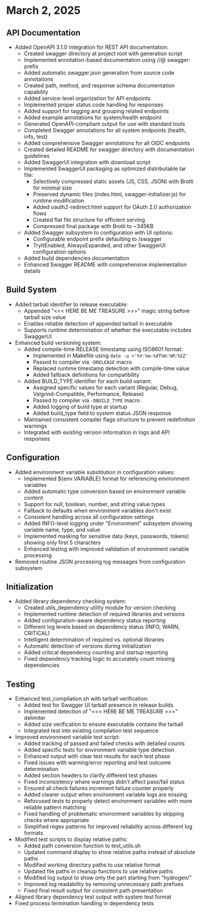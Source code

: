 # March 2, 2025

## API Documentation

- Added OpenAPI 3.1.0 integration for REST API documentation:
  - Created swagger directory at project root with generation script
  - Implemented annotation-based documentation using //@ swagger: prefix
  - Added automatic swagger.json generation from source code annotations
  - Created path, method, and response schema documentation capability
  - Added service-level organization for API endpoints
  - Implemented proper status code handling for responses
  - Added support for tagging and grouping related endpoints
  - Added example annotations for system/health endpoint
  - Generated OpenAPI-compliant output for use with standard tools
  - Completed Swagger annotations for all system endpoints (health, info, test)
  - Added comprehensive Swagger annotations for all OIDC endpoints
  - Created detailed README for swagger directory with documentation guidelines
  - Added SwaggerUI integration with download script
  - Implemented SwaggerUI packaging as optimized distributable tar file:
    - Selectively compressed static assets (JS, CSS, JSON) with Brotli for minimal size
    - Preserved dynamic files (index.html, swagger-initializer.js) for runtime modification
    - Added oauth2-redirect.html support for OAuth 2.0 authorization flows
    - Created flat file structure for efficient serving
    - Compressed final package with Brotli to ~345KB
  - Added Swagger subsystem to configuration with UI options:
    - Configurable endpoint prefix defaulting to /swagger
    - TryItEnabled, AlwaysExpanded, and other SwaggerUI configuration options
  - Added build dependencies documentation
  - Enhanced Swagger README with comprehensive implementation details

## Build System

- Added tarball identifier to release executable:
  - Appended "<<< HERE BE ME TREASURE >>>" magic string before tarball size value
  - Enables reliable detection of appended tarball in executable
  - Supports runtime determination of whether the executable includes SwaggerUI
- Enhanced build versioning system:
  - Added compile-time RELEASE timestamp using ISO8601 format:
    - Implemented in Makefile using `date -u +'%Y-%m-%dT%H:%M:%SZ'`
    - Passed to compiler via `-DRELEASE` macro
    - Replaced runtime timestamp detection with compile-time value
    - Added fallback definitions for compatibility
  - Added BUILD_TYPE identifier for each build variant:
    - Assigned specific values for each variant (Regular, Debug, Valgrind-Compatible, Performance, Release)
    - Passed to compiler via `-DBUILD_TYPE` macro
    - Added logging of build type at startup
    - Added build_type field to system status JSON response
  - Maintained consistent compiler flags structure to prevent redefinition warnings
  - Integrated with existing version information in logs and API responses

## Configuration

- Added environment variable substitution in configuration values:
  - Implemented ${env.VARIABLE} format for referencing environment variables
  - Added automatic type conversion based on environment variable content
  - Support for null, boolean, number, and string value types
  - Fallback to defaults when environment variables don't exist
  - Consistent handling across all configuration settings
  - Added INFO-level logging under "Environment" subsystem showing variable name, type, and value
  - Implemented masking for sensitive data (keys, passwords, tokens) showing only first 5 characters
  - Enhanced testing with improved validation of environment variable processing
- Removed routine JSON processing log messages from configuration subsystem

## Initialization

- Added library dependency checking system:
  - Created utils_dependency utility module for version checking
  - Implemented runtime detection of required libraries and versions
  - Added configuration-aware dependency status reporting
  - Different log levels based on dependency status (INFO, WARN, CRITICAL)
  - Intelligent determination of required vs. optional libraries
  - Automatic detection of versions during initialization
  - Added critical dependency counting and startup reporting
  - Fixed dependency tracking logic to accurately count missing dependencies

## Testing

- Enhanced test_compilation.sh with tarball verification:
  - Added test for Swagger UI tarball presence in release builds
  - Implemented detection of "<<< HERE BE ME TREASURE >>>" delimiter
  - Added size verification to ensure executable contains the tarball
  - Integrated test into existing compilation test sequence
- Improved environment variable test script:
  - Added tracking of passed and failed checks with detailed counts
  - Added specific tests for environment variable type detection
  - Enhanced output with clear test results for each test phase
  - Fixed issues with warning/error reporting and test outcome determination
  - Added section headers to clarify different test phases
  - Fixed inconsistency where warnings didn't affect pass/fail status
  - Ensured all check failures increment failure counter properly
  - Added clearer output when environment variable logs are missing
  - Refocused tests to properly detect environment variables with more reliable pattern matching
  - Fixed handling of problematic environment variables by skipping checks where appropriate
  - Simplified regex patterns for improved reliability across different log formats
- Modified test scripts to display relative paths:
  - Added path conversion function to test_utils.sh
  - Updated command display to show relative paths instead of absolute paths
  - Modified working directory paths to use relative format
  - Updated file paths in cleanup functions to use relative paths
  - Modified log output to show only the part starting from "hydrogen/"
  - Improved log readability by removing unnecessary path prefixes
  - Fixed final result output for consistent path presentation
- Aligned library dependency test output with system test format
- Fixed process termination handling in dependency tests
